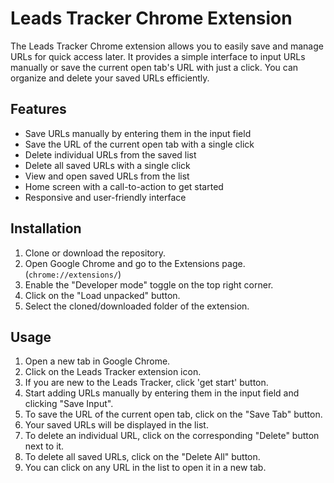 # Leads Tracker Chrome Extension

The Leads Tracker Chrome extension allows you to easily save and manage URLs for quick access later. It provides a simple interface to input URLs manually or save the current open tab's URL with just a click. You can organize and delete your saved URLs efficiently.

## Features

- Save URLs manually by entering them in the input field
- Save the URL of the current open tab with a single click
- Delete individual URLs from the saved list
- Delete all saved URLs with a single click
- View and open saved URLs from the list
- Home screen with a call-to-action to get started
- Responsive and user-friendly interface

## Installation

1. Clone or download the repository.
2. Open Google Chrome and go to the Extensions page. (`chrome://extensions/`)
3. Enable the "Developer mode" toggle on the top right corner.
4. Click on the "Load unpacked" button.
5. Select the cloned/downloaded folder of the extension.

## Usage

1. Open a new tab in Google Chrome.
2. Click on the Leads Tracker extension icon.
3. If you are new to the Leads Tracker, click 'get start' button.
4. Start adding URLs manually by entering them in the input field and clicking "Save Input".
5. To save the URL of the current open tab, click on the "Save Tab" button.
6. Your saved URLs will be displayed in the list.
7. To delete an individual URL, click on the corresponding "Delete" button next to it.
8. To delete all saved URLs, click on the "Delete All" button.
9. You can click on any URL in the list to open it in a new tab.


